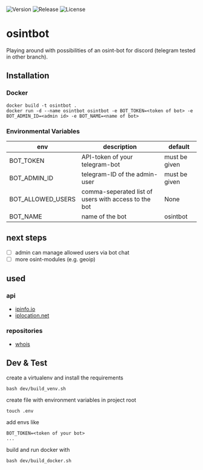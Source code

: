 ![Version](https://img.shields.io/badge/Version-0.1.2-blue.svg)
![Release](https://img.shields.io/badge/Release-Alpha-red.svg)
![License](https://img.shields.io/badge/License-MIT-yellow.svg)

# osintbot
Playing around with possibilities of an osint-bot for discord (telegram tested in other branch).

## Installation

### Docker

```
docker build -t osintbot .
docker run -d --name osintbot osintbot -e BOT_TOKEN=<token of bot> -e BOT_ADMIN_ID=<admin id> -e BOT_NAME=<name of bot>
```

### Environmental Variables

| env               | description                                          | default       |
|-------------------|------------------------------------------------------|---------------|
| BOT_TOKEN         | API-token of your telegram-bot                       | must be given |
| BOT_ADMIN_ID      | telegram-ID of the admin-user                        | must be given |
| BOT_ALLOWED_USERS | comma-seperated list of users with access to the bot | None          |
| BOT_NAME          | name of the bot                                      | osintbot      |

## next steps

- [ ] admin can manage allowed users via bot chat
- [ ] more osint-modules (e.g. geoip)

## used

### api

- [ipinfo.io](https://ipinfo.io/)
- [iplocation.net](https://iplocation.net/)

### repositories

- [whois](https://github.com/rfc1036/whois)

## Dev & Test

create a virtualenv and install the requirements

```
bash dev/build_venv.sh
```

create file with environment variables in project root

```
touch .env
```

add envs like

```
BOT_TOKEN=<token of your bot>
...
```

build and run docker with

```
bash dev/build_docker.sh
```
